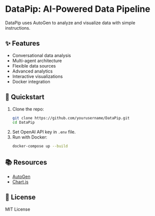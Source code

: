# DataPip: AI-Powered Data Pipeline 

DataPip uses AutoGen to analyze and visualize data with simple instructions.

## ✨ Features

- Conversational data analysis
- Multi-agent architecture
- Flexible data sources
- Advanced analytics
- Interactive visualizations
- Docker integration

## 🚀 Quickstart

1.  Clone the repo:
    ```bash
    git clone https://github.com/yourusername/DataPip.git
    cd DataPip
    ```
2.  Set OpenAI API key in `.env` file.
3.  Run with Docker:
    ```bash
    docker-compose up --build
    ```

## 📚 Resources

-   [AutoGen](https://microsoft.github.io/autogen/)
-   [Chart.js](https://www.chartjs.org/docs/latest/)

## 🔑 License

MIT License